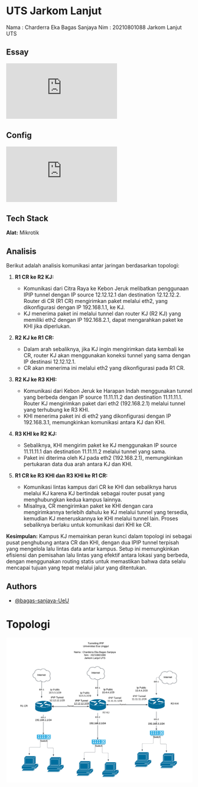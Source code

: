 # UTS Jarkom Lanjut

Nama : Charderra Eka Bagas Sanjaya
Nim : 20210801088
Jarkom Lanjut UTS

## Essay

![Essay](https://github.com/bagas-sanjaya-UeU/UTS-Jarkom-Lanjut/blob/main/Essay.md)

## Config

![Config](https://github.com/bagas-sanjaya-UeU/UTS-Jarkom-Lanjut/blob/main/config.md)

## Tech Stack

**Alat:** Mikrotik

## Analisis

Berikut adalah analisis komunikasi antar jaringan berdasarkan topologi:

1. **R1 CR ke R2 KJ:**

   - Komunikasi dari Citra Raya ke Kebon Jeruk melibatkan penggunaan IPIP tunnel dengan IP source 12.12.12.1 dan destination 12.12.12.2. Router di CR (R1 CR) mengirimkan paket melalui eth2, yang dikonfigurasi dengan IP 192.168.1.1, ke KJ.
   - KJ menerima paket ini melalui tunnel dan router KJ (R2 KJ) yang memiliki eth2 dengan IP 192.168.2.1, dapat mengarahkan paket ke KHI jika diperlukan.

2. **R2 KJ ke R1 CR:**

   - Dalam arah sebaliknya, jika KJ ingin mengirimkan data kembali ke CR, router KJ akan menggunakan koneksi tunnel yang sama dengan IP destinasi 12.12.12.1.
   - CR akan menerima ini melalui eth2 yang dikonfigurasi pada R1 CR.

3. **R2 KJ ke R3 KHI:**

   - Komunikasi dari Kebon Jeruk ke Harapan Indah menggunakan tunnel yang berbeda dengan IP source 11.11.11.2 dan destination 11.11.11.1. Router KJ mengirimkan paket dari eth2 (192.168.2.1) melalui tunnel yang terhubung ke R3 KHI.
   - KHI menerima paket ini di eth2 yang dikonfigurasi dengan IP 192.168.3.1, memungkinkan komunikasi antara KJ dan KHI.

4. **R3 KHI ke R2 KJ:**

   - Sebaliknya, KHI mengirim paket ke KJ menggunakan IP source 11.11.11.1 dan destination 11.11.11.2 melalui tunnel yang sama.
   - Paket ini diterima oleh KJ pada eth2 (192.168.2.1), memungkinkan pertukaran data dua arah antara KJ dan KHI.

5. **R1 CR ke R3 KHI dan R3 KHI ke R1 CR:**
   - Komunikasi lintas kampus dari CR ke KHI dan sebaliknya harus melalui KJ karena KJ bertindak sebagai router pusat yang menghubungkan kedua kampus lainnya.
   - Misalnya, CR mengirimkan paket ke KHI dengan cara mengirimkannya terlebih dahulu ke KJ melalui tunnel yang tersedia, kemudian KJ meneruskannya ke KHI melalui tunnel lain. Proses sebaliknya berlaku untuk komunikasi dari KHI ke CR.

**Kesimpulan:**
Kampus KJ memainkan peran kunci dalam topologi ini sebagai pusat penghubung antara CR dan KHI, dengan dua IPIP tunnel terpisah yang mengelola lalu lintas data antar kampus. Setup ini memungkinkan efisiensi dan pemisahan lalu lintas yang efektif antara lokasi yang berbeda, dengan menggunakan routing statis untuk memastikan bahwa data selalu mencapai tujuan yang tepat melalui jalur yang ditentukan.

## Authors

- [@bagas-sanjaya-UeU](https://github.com/bagas-sanjaya-UeU)

# Topologi

![Topologi](Topologi.png)
